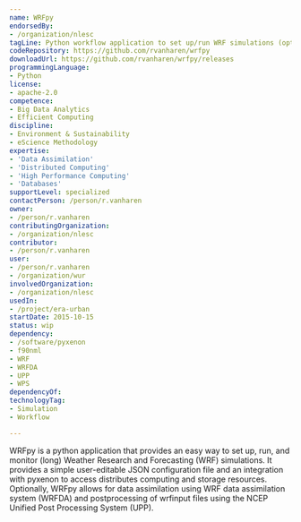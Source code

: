 ```yaml
---
name: WRFpy
endorsedBy:
- /organization/nlesc
tagLine: Python workflow application to set up/run WRF simulations (optionally including data assimilation).
codeRepository: https://github.com/rvanharen/wrfpy
downloadUrl: https://github.com/rvanharen/wrfpy/releases
programmingLanguage:
- Python
license:
- apache-2.0
competence:
- Big Data Analytics
- Efficient Computing
discipline:
- Environment & Sustainability
- eScience Methodology
expertise:
- 'Data Assimilation'
- 'Distributed Computing'
- 'High Performance Computing'
- 'Databases'
supportLevel: specialized
contactPerson: /person/r.vanharen
owner:
- /person/r.vanharen
contributingOrganization:
- /organization/nlesc
contributor:
- /person/r.vanharen
user:
- /person/r.vanharen
- /organization/wur
involvedOrganization:
- /organization/nlesc
usedIn:
- /project/era-urban
startDate: 2015-10-15
status: wip
dependency:
- /software/pyxenon
- f90nml
- WRF
- WRFDA
- UPP
- WPS
dependencyOf:
technologyTag:
- Simulation
- Workflow

---
```

WRFpy is a python application that provides an easy way to set up, run,
and monitor (long) Weather Research and Forecasting (WRF) simulations. It 
provides a simple user-editable JSON configuration file and an integration
with pyxenon to access distributes computing and storage resources. 
Optionally, WRFpy allows for data assimilation using WRF data assimilation
system (WRFDA) and postprocessing of wrfinput files using the NCEP Unified 
Post Processing System (UPP).
